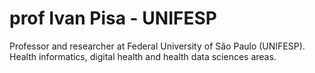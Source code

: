 # prof Ivan Pisa - UNIFESP
Professor and researcher at Federal University of São Paulo (UNIFESP).
Health informatics, digital health and health data sciences areas.
